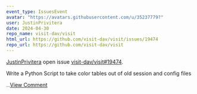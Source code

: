 ```yaml
---
event_type: IssuesEvent
avatar: "https://avatars.githubusercontent.com/u/35237779?"
user: JustinPrivitera
date: 2024-04-30
repo_name: visit-dav/visit
html_url: https://github.com/visit-dav/visit/issues/19474
repo_url: https://github.com/visit-dav/visit
---
```


<a href='https://github.com/JustinPrivitera' target='_blank'>JustinPrivitera</a> open issue <a href='https://github.com/visit-dav/visit/issues/19474' target='_blank'>visit-dav/visit#19474</a>.

<p>Write a Python Script to take color tables out of old session and config files</p><small>...</small><a href='https://github.com/visit-dav/visit/issues/19474' target='_blank'>View Comment</a>